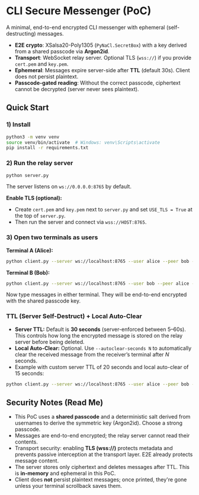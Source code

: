 # CLI Secure Messenger (PoC)

A minimal, end-to-end encrypted CLI messenger with ephemeral (self-destructing) messages.

- **E2E crypto**: XSalsa20-Poly1305 (`PyNaCl.SecretBox`) with a key derived from a shared passcode via **Argon2id**.
- **Transport**: WebSocket relay server. Optional TLS (`wss://`) if you provide `cert.pem` and `key.pem`.
- **Ephemeral**: Messages expire server-side after **TTL** (default 30s). Client does not persist plaintext.
- **Passcode-gated reading**: Without the correct passcode, ciphertext cannot be decrypted (server never sees plaintext).

## Quick Start

### 1) Install
```bash
python3 -m venv venv
source venv/bin/activate  # Windows: venv\Scripts\activate
pip install -r requirements.txt
```

### 2) Run the relay server
```bash
python server.py
```
The server listens on `ws://0.0.0.0:8765` by default.

**Enable TLS (optional):**
- Create `cert.pem` and `key.pem` next to `server.py` and set `USE_TLS = True` at the top of `server.py`.
- Then run the server and connect via `wss://HOST:8765`.

### 3) Open two terminals as users

**Terminal A (Alice):**
```bash
python client.py --server ws://localhost:8765 --user alice --peer bob --passcode "Password123" --autoclear-seconds 15
```

**Terminal B (Bob):**
```bash
python client.py --server ws://localhost:8765 --user bob --peer alice --passcode "Password123" --autoclear-seconds 15
```

Now type messages in either terminal. They will be end-to-end encrypted with the shared passcode key.

### TTL (Server Self-Destruct) + Local Auto-Clear
- **Server TTL:** Default is **30 seconds** (server-enforced between 5–60s). This controls how long the encrypted message is stored on the relay server before being deleted.
- **Local Auto-Clear:** Optional. Use `--autoclear-seconds N` to automatically clear the received message from the receiver’s terminal after *N* seconds.
- Example with custom server TTL of 20 seconds and local auto-clear of 15 seconds:

```bash
python client.py --server ws://localhost:8765 --user alice --peer bob --passcode "secret" --ttl 20 --autoclear-seconds 15

```

## Security Notes (Read Me)

- This PoC uses a **shared passcode** and a deterministic salt derived from usernames to derive the symmetric key (Argon2id). Choose a strong passcode.
- Messages are end-to-end encrypted; the relay server cannot read their contents.
- Transport security: enabling **TLS (wss://)** protects metadata and prevents passive interception at the transport layer. E2E already protects message content.
- The server stores only ciphertext and deletes messages after TTL. This is **in-memory** and ephemeral in this PoC.
- Client does **not** persist plaintext messages; once printed, they're gone unless your terminal scrollback saves them.
